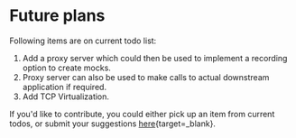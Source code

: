 # Future plans

Following items are on current todo list:

1. Add a proxy server which could then be used to implement a recording option to create mocks.
2. Proxy server can also be used to make calls to actual downstream application if required.
3. Add TCP Virtualization.

If you'd like to contribute, you could either pick up an item from current todos, or submit your suggestions [here](https://forms.gle/TNJnr2WWvYkqYNHH9){target=\_blank}.
